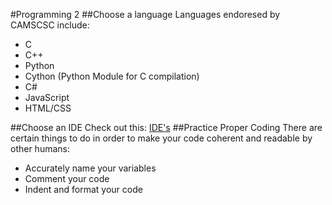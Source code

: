 #Programming 2
##Choose a language
Languages endoresed by CAMSCSC include:
* C
* C++
* Python
* Cython (Python Module for C compilation)
* C#
* JavaScript
* HTML/CSS

##Choose an IDE
Check out this: [IDE's](software/ide/ide.md)
##Practice Proper Coding
There are certain things to do in order to make your code coherent and readable by other humans:
* Accurately name your variables
* Comment your code
* Indent and format your code
